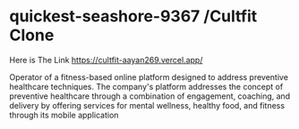 # quickest-seashore-9367 /Cultfit Clone

Here is The Link
https://cultfit-aayan269.vercel.app/



Operator of a fitness-based online platform designed to address preventive healthcare techniques. The company's platform addresses the concept of preventive healthcare through a combination of engagement, coaching, and delivery by offering services for mental wellness, healthy food, and fitness through its mobile application
